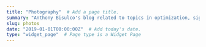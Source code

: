 ```yaml
---
title: "Photography"  # Add a page title.
summary: "Anthony Bisulco's blog related to topics in optimization, signal processing, programming and other technical concepts."  # Add a page description.
slug: photos
date: "2019-01-01T00:00:00Z"  # Add today's date.
type: "widget_page"  # Page type is a Widget Page
---
```


